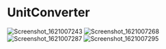 # UnitConverter
![Screenshot_1621007243](https://user-images.githubusercontent.com/82176495/118302545-06d80000-b4ed-11eb-9a6a-da6ed22995f9.png)
![Screenshot_1621007268](https://user-images.githubusercontent.com/82176495/118302585-11929500-b4ed-11eb-9946-a0a2dd8f624d.png)
![Screenshot_1621007287](https://user-images.githubusercontent.com/82176495/118302613-1c4d2a00-b4ed-11eb-8236-bbbd74112a3f.png)
![Screenshot_1621007295](https://user-images.githubusercontent.com/82176495/118302668-2a9b4600-b4ed-11eb-89aa-75476c0d986e.png)
